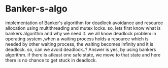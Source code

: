 # Banker-s-algo
implementation of Banker's algorithm for deadlock avoidance and resource allocation using multithreading and mutex locks.
so, lets first know what is bankers algorithm and why we need it.
 we all know deadlock problem in operating system ,when a waiting process holds a resource which is needed by other waiting process, the waiting becomes infinity and it is deadlock.
 so, can we avoid deadlock..?
 Answer is yes, by using bankers algorithm. if there is atleast one safe state, we move to that state and here there is no chance to get stuck in deadlock.

